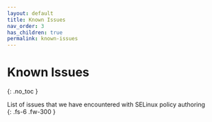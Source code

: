 ```yaml
---
layout: default
title: Known Issues
nav_order: 3
has_children: true
permalink: known-issues
---
```


# Known Issues
{: .no_toc }

List of issues that we have encountered with SELinux policy authoring    
{: .fs-6 .fw-300 }
